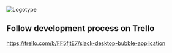 ![Logotype](http://bubbles.monych.se/github-readme-logotype.png)

## Follow development process on Trello

https://trello.com/b/FF5fjtE7/slack-desktop-bubble-application
